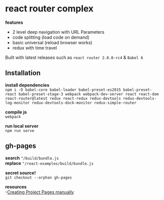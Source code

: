 # react router complex

**features**  
- 2 level deep navigation with URL Parameters
- code splitting (load code on demand)
- basic universal (reload browser works)
- redux with time travel

Built with latest releases such as `react router 2.0.0-rc4` & `Babel 6`


## Installation

**install dependencies**  
`npm i -D babel-core babel-loader babel-preset-es2015 babel-preset-react babel-preset-stage-3 webpack webpack-dev-server react react-dom react-router@latest redux react-redux redux-devtools redux-devtools-log-monitor redux-devtools-dock-monitor redux-simple-router`

**compile js**  
`webpack`

**run local server**  
`npm run serve`


## gh-pages

**search** `"/build/bundle.js`  
**replace** `"/react-examples/build/bundle.js`

**secret source!**  
`git checkout --orphan gh-pages`

**resources**  
-[Creating Project Pages manually](https://help.github.com/articles/creating-project-pages-manually/)
